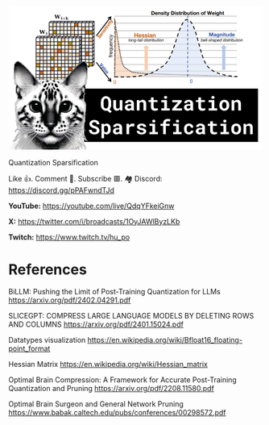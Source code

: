 ![](thumbnails/10.02.2024.png)

Quantization Sparsification

Like 👍. Comment 💬. Subscribe 🟥.
🏘 Discord: https://discord.gg/pPAFwndTJd

**YouTube:** https://youtube.com/live/QdqYFkeiGnw

**X:** https://twitter.com/i/broadcasts/1OyJAWlByzLKb

**Twitch:** https://www.twitch.tv/hu_po


# References

BiLLM: Pushing the Limit of Post-Training Quantization for LLMs
https://arxiv.org/pdf/2402.04291.pdf

SLICEGPT: COMPRESS LARGE LANGUAGE MODELS BY DELETING ROWS AND COLUMNS
https://arxiv.org/pdf/2401.15024.pdf

Datatypes visualization
https://en.wikipedia.org/wiki/Bfloat16_floating-point_format

Hessian Matrix
https://en.wikipedia.org/wiki/Hessian_matrix

Optimal Brain Compression: A Framework for Accurate Post-Training Quantization and Pruning
https://arxiv.org/pdf/2208.11580.pdf

Optimal Brain Surgeon and General Network Pruning
https://www.babak.caltech.edu/pubs/conferences/00298572.pdf
